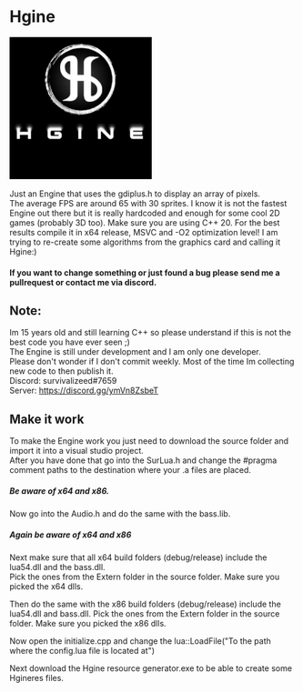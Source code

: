 # Hgine
![alt text](https://github.com/survivalizeed/Hgine/blob/master/Res/HgineSplash50Per.png?raw=true)

Just an Engine that uses the gdiplus.h to display an array of pixels.  
The average FPS are around 65 with 30 sprites. I know it is not the fastest Engine out there but it is really hardcoded and enough for some cool 2D games (probably 3D too).
Make sure you are using C++ 20. For the best results compile it in x64 release, MSVC and -O2 optimization level!  I am trying to re-create some algorithms from the graphics card and calling it Hgine:)  

#### If you want to change something or just found a bug please send me a pullrequest or contact me via discord.

## Note:  
Im 15 years old and still learning C++ so please understand if this is not the best code you have ever seen ;)  
The Engine is still under development and I am only one developer.  
Please don't wonder if I don't commit weekly.
Most of the time Im collecting new code to then publish it.  
Discord: survivalizeed#7659  
Server: https://discord.gg/ymVn8ZsbeT


## Make it work
To make the Engine work you just need to download the source folder and import it into a visual studio project.  
After you have done that go into the SurLua.h and change the #pragma comment paths to the destination where your .a files are placed.  
##### Be aware of x64 and x86.  
Now go into the Audio.h and do the same with the bass.lib.  
##### Again be aware of x64 and x86
Next make sure that all x64 build folders (debug/release) include the lua54.dll and the bass.dll.  
Pick the ones from the Extern folder in the source folder. Make sure you picked the x64 dlls.  
  
Then do the same with the x86 build folders (debug/release) include the lua54.dll and bass.dll.
Pick the ones from the Extern folder in the source folder. Make sure you picked the x86 dlls.  

Now open the initialize.cpp and change the lua::LoadFile("To the path where the config.lua file is located at")  

Next download the Hgine resource generator.exe to be able to create some Hgineres files.

